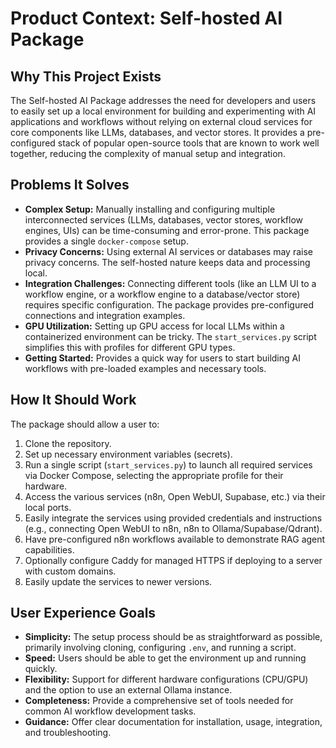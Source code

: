 # Product Context: Self-hosted AI Package

## Why This Project Exists

The Self-hosted AI Package addresses the need for developers and users to easily set up a local environment for building and experimenting with AI applications and workflows without relying on external cloud services for core components like LLMs, databases, and vector stores. It provides a pre-configured stack of popular open-source tools that are known to work well together, reducing the complexity of manual setup and integration.

## Problems It Solves

*   **Complex Setup:** Manually installing and configuring multiple interconnected services (LLMs, databases, vector stores, workflow engines, UIs) can be time-consuming and error-prone. This package provides a single `docker-compose` setup.
*   **Privacy Concerns:** Using external AI services or databases may raise privacy concerns. The self-hosted nature keeps data and processing local.
*   **Integration Challenges:** Connecting different tools (like an LLM UI to a workflow engine, or a workflow engine to a database/vector store) requires specific configuration. The package provides pre-configured connections and integration examples.
*   **GPU Utilization:** Setting up GPU access for local LLMs within a containerized environment can be tricky. The `start_services.py` script simplifies this with profiles for different GPU types.
*   **Getting Started:** Provides a quick way for users to start building AI workflows with pre-loaded examples and necessary tools.

## How It Should Work

The package should allow a user to:

1.  Clone the repository.
2.  Set up necessary environment variables (secrets).
3.  Run a single script (`start_services.py`) to launch all required services via Docker Compose, selecting the appropriate profile for their hardware.
4.  Access the various services (n8n, Open WebUI, Supabase, etc.) via their local ports.
5.  Easily integrate the services using provided credentials and instructions (e.g., connecting Open WebUI to n8n, n8n to Ollama/Supabase/Qdrant).
6.  Have pre-configured n8n workflows available to demonstrate RAG agent capabilities.
7.  Optionally configure Caddy for managed HTTPS if deploying to a server with custom domains.
8.  Easily update the services to newer versions.

## User Experience Goals

*   **Simplicity:** The setup process should be as straightforward as possible, primarily involving cloning, configuring `.env`, and running a script.
*   **Speed:** Users should be able to get the environment up and running quickly.
*   **Flexibility:** Support for different hardware configurations (CPU/GPU) and the option to use an external Ollama instance.
*   **Completeness:** Provide a comprehensive set of tools needed for common AI workflow development tasks.
*   **Guidance:** Offer clear documentation for installation, usage, integration, and troubleshooting.

